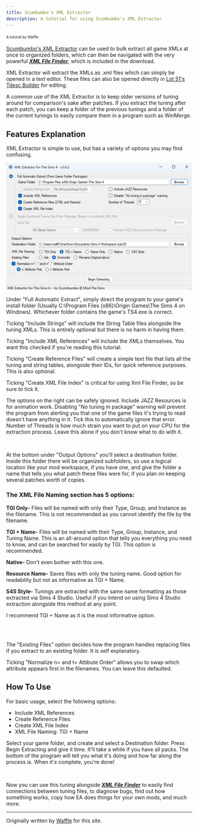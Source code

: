 ```yaml
---
title: Scumbumbo's XML Extractor
description: A tutorial for using Scumbumbo's XML Extractor
---
```


<sup><sub>A tutorial by Waffle</sup></sub>

[Scumbumbo's XML Extractor](https://scumbumbomods.com/xml-extractor/) can be used to bulk extract all game XMLs at once to organized folders, which can then be navigated with the very powerful ***[XML File Finder](https://thesims4moddersreference.org/tutorials/xml-file-finder/)***, which is included in the download.

XML Extractor will extract the XMLs as .xml files which can simply be opened in a text editor. These files can also be opened directly in [Lot 51's Tdesc Builder](https://tdesc.lot51.cc/) for editing.

A common use of the XML Extractor is to keep older versions of tuning around for comparison's sake after patches. If you extract the tuning after each patch, you can keep a folder of the previous tunings and a folder of the current tunings to easily compare them in a program such as WinMerge.

## Features Explanation

XML Extractor is simple to use, but has a variety of options you may find confusing. 

![XML Extractor with all the described options selected for basic usage, as described in the text below.](../../../../src/assets/File-Extractor-waffle.png)

Under "Full Automatic Extract", simply direct the program to your game's install folder (Usually C:\\Program Files (x86)\\Origin Games\\The Sims 4 on Windows). Whichever folder contains the game's TS4.exe is correct.

Ticking "Include Strings" will include the String Table files alongside the tuning XMLs. This is entirely optional but there is no harm in having them.

Ticking "Include XML References" will include the XMLs themselves. You want this checked if you're reading this tutorial.

Ticking "Create Reference Files" will create a simple text file that lists all the tuning and string tables, alongside their IDs, for quick reference purposes. This is also optional.

Ticking "Create XML File Index" is critical for using Xml File Finder, so be sure to tick it.

The options on the right can be safely ignored. Include JAZZ Resources is for animation work. Disabling "No tuning in package" warning will prevent the program from alerting you that one of the game files it's trying to read doesn't have anything in it. Tick this to automatically ignore that error. Number of Threads is how much strain you want to put on your CPU for the extraction process. Leave this alone if you don't know what to do with it.

<br>

At the bottom under "Output Options" you'll select a destination folder. Inside this folder there will be organized subfolders, so use a logical location like your mod workspace, if you have one, and give the folder a name that tells you what patch these files were for, if you plan on keeping several patches worth of copies.

### The XML File Naming section has 5 options:

**TGI Only-** Files will be named with only their Type, Group, and Instance as the filename. This is not recommended as you cannot identify the file by the filename.

**TGI + Name-** Files will be named with their Type, Group, Instance, and Tuning Name. This is an all-around option that tells you everything you need to know, and can be searched for easily by TGI. This option is recommended.

**Native-** Don't even bother with this one. 

**Resource Name-** Saves files with only the tuning name. Good option for readability but not as informative as TGI + Name.

**S4S Style-** Tunings are extracted with the same name formatting as those extracted via Sims 4 Studio. Useful if you intend on using Sims 4 Studio extraction alongside this method at any point.

I recommend TGI + Name as it is the most informative option.

<br>

<br>

The "Existing Files" option decides how the program handles replacing files if you extract to an existing folder. It is self explanatory.

Ticking "Normalize n= and t= Attibute Order" allows you to swap which attribute appears first in the filenames. You can leave this defaulted.

How To Use
---

For basic usage, select the following options:

- Include XML References
- Create Reference Files
- Create XML File Index
- XML File Naming: TGI + Name

Select your game folder, and create and select a Destination folder. Press Begin Extracting and give it time. It'll take a while if you have all packs. The bottom of the program will tell you what it's doing and how far along the process is. When it's complete, you're done! 

<br>

Now you can use this tuning alongside ***[XML File Finder](https://thesims4moddersreference.org/tutorials/xml-file-finder/)*** to easily find connections between tuning files, to diagnose bugs, find out how something works, copy how EA does things for your own mods, and much more.

---

Originally written by [Waffle](https://www.patreon.com/c/waffle_mix_ins/) for this site.